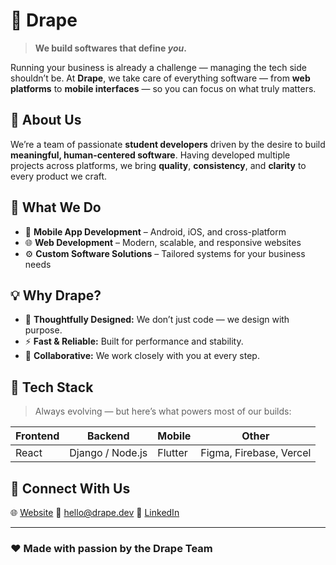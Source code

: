 
# 🧵 Drape

> **We build softwares that define *you*.**

Running your business is already a challenge — managing the tech side shouldn’t be.
At **Drape**, we take care of everything software — from **web platforms** to **mobile interfaces** — so you can focus on what truly matters.

## 🧩 About Us

We’re a team of passionate **student developers** driven by the desire to build **meaningful, human-centered software**.
Having developed multiple projects across platforms, we bring **quality**, **consistency**, and **clarity** to every product we craft.

## 🚀 What We Do

- 📱 **Mobile App Development** – Android, iOS, and cross-platform
- 🌐 **Web Development** – Modern, scalable, and responsive websites
- ⚙️ **Custom Software Solutions** – Tailored systems for your business needs

## 💡 Why Drape?

- 🧠 **Thoughtfully Designed:** We don’t just code — we design with purpose.
- ⚡ **Fast & Reliable:** Built for performance and stability.
- 🤝 **Collaborative:** We work closely with you at every step.

## 🧰 Tech Stack

> Always evolving — but here’s what powers most of our builds:

| Frontend | Backend | Mobile | Other |
|-----------|----------|---------|--------|
| React | Django / Node.js | Flutter  | Figma, Firebase, Vercel |

## 🤝 Connect With Us

🌐 [Website](https://example.com)
📧 [hello@drape.dev](mailto:drapelive@gmail.com)
💼 [LinkedIn](https://www.linkedin.com/company/drapelive/)

---

### ❤️ Made with passion by the Drape Team
